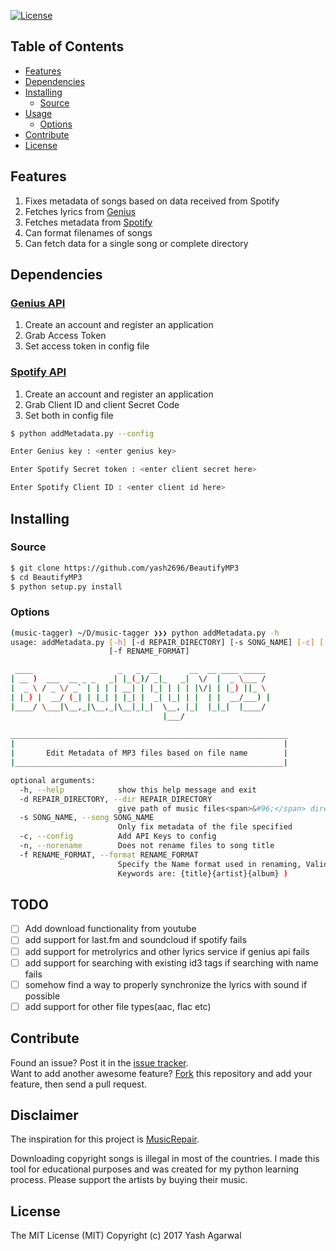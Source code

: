 <p align="left">
    <a href="https://github.com/yash2696/BeautifyMP3/LICENSE">
		<img alt="License"  src="https://img.shields.io/github/license/mashape/apistatus.svg?style=flat-square"/>
	</a>           
</p>

## Table of Contents

- [Features](#features)
- [Dependencies](#dependencies)
- [Installing](#installing)
  - [Source](#source)
- [Usage](#usage)
  - [Options](#options)
- [Contribute](#contribute)
- [License](#license)


## Features

1. Fixes metadata of songs based on data received from Spotify
2. Fetches lyrics from [Genius](https://www.genius.com)
3. Fetches metadata from [Spotify](https://www.spotify.com)
4. Can format filenames of songs
5. Can fetch data for a single song or complete directory

## Dependencies  

### [Genius API](https://genius.com/api-clients) 

1. Create an account and register an application 
2. Grab Access Token
3. Set access token in config file


### [Spotify API](https://developer.spotify.com/my-applications/#!/applications/create) 

1. Create an account and register an application 
2. Grab Client ID and client Secret Code
3. Set both in config file

```sh 
$ python addMetadata.py --config                                               

Enter Genius key : <enter genius key> 

Enter Spotify Secret token : <enter client secret here> 

Enter Spotify Client ID : <enter client id here>                               
```

## Installing

### Source
```sh
$ git clone https://github.com/yash2696/BeautifyMP3
$ cd BeautifyMP3
$ python setup.py install
```

### Options
```sh
(music-tagger) ~/D/music-tagger ❯❯❯ python addMetadata.py -h
usage: addMetadata.py [-h] [-d REPAIR_DIRECTORY] [-s SONG_NAME] [-c] [-n]
                      [-f RENAME_FORMAT]

 ____                   _   _  __       __  __ ____ _____ 
| __ )  ___  __ _ _   _| |_(_)/ _|_   _|  \/  |  _ \___ / 
|  _ \ / _ \/ _` | | | | __| | |_| | | | |\/| | |_) ||_ \ 
| |_) |  __/ (_| | |_| | |_| |  _| |_| | |  | |  __/___) |
|____/ \___|\__,_|\__,_|\__|_|_|  \__, |_|  |_|_|  |____/ 
                                  |___/                   
                                  
______________________________________________________________
|                                                            |
|       Edit Metadata of MP3 files based on file name        |
|____________________________________________________________|

optional arguments:
  -h, --help            show this help message and exit
  -d REPAIR_DIRECTORY, --dir REPAIR_DIRECTORY
                        give path of music files<span>&#96;</span> directory
  -s SONG_NAME, --song SONG_NAME
                        Only fix metadata of the file specified
  -c, --config          Add API Keys to config
  -n, --norename        Does not rename files to song title
  -f RENAME_FORMAT, --format RENAME_FORMAT
                        Specify the Name format used in renaming, Valid
                        Keywords are: {title}{artist}{album} )
```

## TODO
- [ ] Add download functionality from youtube
- [ ] add support for last.fm and soundcloud if spotify fails
- [ ] add support for metrolyrics and other lyrics service if genius api fails
- [ ] add support for searching with existing id3 tags if searching with name fails
- [ ] somehow find a way to properly synchronize the lyrics with sound if possible
- [ ] add support for other file types(aac, flac etc)

## Contribute

Found an issue? Post it in the [issue tracker](https://github.com/yash2696/BeautifyMP3/issues). <br> 
Want to add another awesome feature? [Fork](https://github.com/yash2696/BeautifyMP3/fork) this repository and add your feature, then send a pull request.

## Disclaimer

The inspiration for this project is [MusicRepair](https://github.com/kalbhor/MusicRepair). 

Downloading copyright songs is illegal in most of the countries. I made this tool for educational purposes and was created for my python learning process. Please support the artists by buying their music.

## License
The MIT License (MIT)
Copyright (c) 2017 Yash Agarwal
